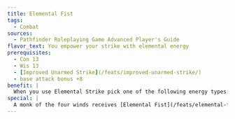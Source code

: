 ```yaml
---
title: Elemental Fist
tags:
  - Combat
sources:
  - Pathfinder Roleplaying Game Advanced Player's Guide
flavor_text: You empower your strike with elemental energy
prerequisites:
  - Con 13
  - Wis 13
  - [Improved Unarmed Strike](/feats/improved-unarmed-strike/)
  - base attack bonus +8
benefit: |
  When you use Elemental Strike pick one of the following energy types: acid, cold, electricity, or fire. On a successful hit, the attack deals damage normally plus 1d6 points of damage of the chosen type. You must declare that you are using this feat before you make your attack roll (thus a failed attack roll ruins the attempt). You may attempt an elemental fist attack once per day for every four levels you have attained (see Special), and no more than once per round.
special: |
  A monk of the four winds receives [Elemental Fist](/feats/elemental-fist/) as a bonus feat at 1st level, even if he does not meet the prerequisites. A monk may attempt an [Elemental Fist](/feats/elemental-fist/) attack a number of times per day equal to his monk level, plus one more time per day for every four levels he has in classes other than monk.
---
```


